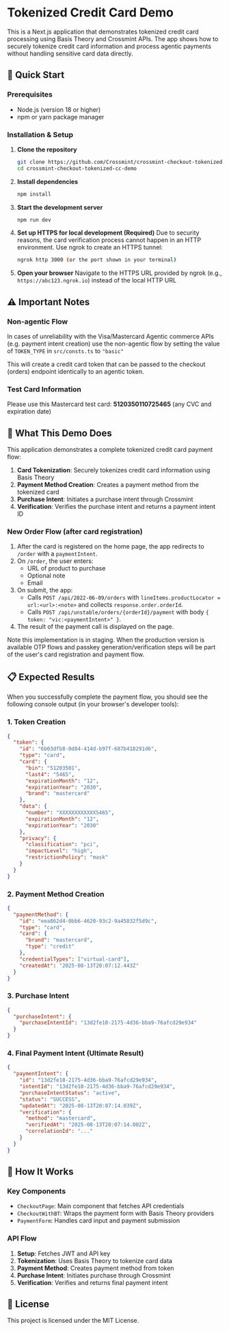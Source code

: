 # Tokenized Credit Card Demo

This is a Next.js application that demonstrates tokenized credit card processing using Basis Theory and Crossmint APIs. The app shows how to securely tokenize credit card information and process agentic payments without handling sensitive card data directly.

## 🚀 Quick Start

### Prerequisites
- Node.js (version 18 or higher)
- npm or yarn package manager

### Installation & Setup

1. **Clone the repository**
   ```bash
   git clone https://github.com/Crossmint/crossmint-checkout-tokenized-cc-demo
   cd crossmint-checkout-tokenized-cc-demo
   ```

2. **Install dependencies**
   ```bash
   npm install
   ```

3. **Start the development server**
   ```bash
   npm run dev
   ```

4. **Set up HTTPS for local development (Required)**
   Due to security reasons, the card verification process cannot happen in an HTTP environment. Use ngrok to create an HTTPS tunnel:
   ```bash
   ngrok http 3000 (or the port shown in your terminal)
   ```

5. **Open your browser**
   Navigate to the HTTPS URL provided by ngrok (e.g., `https://abc123.ngrok.io`) instead of the local HTTP URL

## ⚠️ Important Notes

### Non-agentic Flow

In cases of unreliability with the Visa/Mastercard Agentic commerce APIs (e.g. payment intent creation) use the non-agentic flow by setting the value of `TOKEN_TYPE` in `src/consts.ts` to `"basic"`

This will create a credit card token that can be passed to the checkout (orders) endpoint identically to an agentic token.

### Test Card Information
Please use this Mastercard test card: **5120350110725465** (any CVC and expiration date)

## 🎯 What This Demo Does

This application demonstrates a complete tokenized credit card payment flow:

1. **Card Tokenization**: Securely tokenizes credit card information using Basis Theory
2. **Payment Method Creation**: Creates a payment method from the tokenized card
3. **Purchase Intent**: Initiates a purchase intent through Crossmint
4. **Verification**: Verifies the purchase intent and returns a payment intent ID
### New Order Flow (after card registration)

1. After the card is registered on the home page, the app redirects to `/order` with a `paymentIntent`.
2. On `/order`, the user enters:
   - URL of product to purchase
   - Optional note
   - Email
3. On submit, the app:
   - Calls `POST /api/2022-06-09/orders` with `lineItems.productLocator = url:<url>:<note>` and collects `response.order.orderId`.
   - Calls `POST /api/unstable/orders/{orderId}/payment` with body `{ token: "vic:<paymentIntent>" }`.
4. The result of the payment call is displayed on the page.


Note this implementation is in staging. When the production version is available OTP flows and passkey generation/verification steps will be part of the user's card registration and payment flow.

## 📋 Expected Results

When you successfully complete the payment flow, you should see the following console output (in your browser's developer tools):

### 1. Token Creation
```json
{
  "token": {
    "id": "6b03dfb8-0d84-414d-b97f-687b418291d6",
    "type": "card",
    "card": {
      "bin": "51203501",
      "last4": "5465",
      "expirationMonth": "12",
      "expirationYear": "2030",
      "brand": "mastercard"
    },
    "data": {
      "number": "XXXXXXXXXXXX5465",
      "expirationMonth": "12",
      "expirationYear": "2030"
    },
    "privacy": {
      "classification": "pci",
      "impactLevel": "high",
      "restrictionPolicy": "mask"
    }
  }
}
```

### 2. Payment Method Creation
```json
{
  "paymentMethod": {
    "id": "eea862d4-0bb6-4620-93c2-9a45832f5d9c",
    "type": "card",
    "card": {
      "brand": "mastercard",
      "type": "credit"
    },
    "credentialTypes": ["virtual-card"],
    "createdAt": "2025-08-13T20:07:12.443Z"
  }
}
```

### 3. Purchase Intent
```json
{
  "purchaseIntent": {
    "purchaseIntentId": "13d2fe18-2175-4d36-bba9-76afcd29e934"
  }
}
```

### 4. Final Payment Intent (Ultimate Result)
```json
{
  "paymentIntent": {
    "id": "13d2fe18-2175-4d36-bba9-76afcd29e934",
    "intentId": "13d2fe18-2175-4d36-bba9-76afcd29e934",
    "purchaseIntentStatus": "active",
    "status": "SUCCESS",
    "updatedAt": "2025-08-13T20:07:14.039Z",
    "verification": {
      "method": "mastercard",
      "verifiedAt": "2025-08-13T20:07:14.002Z",
      "correlationId": "..."
    }
  }
}
```

## 🔧 How It Works

### Key Components
- `CheckoutPage`: Main component that fetches API credentials
- `CheckoutWithBT`: Wraps the payment form with Basis Theory providers
- `PaymentForm`: Handles card input and payment submission

### API Flow
1. **Setup**: Fetches JWT and API key
2. **Tokenization**: Uses Basis Theory to tokenize card data
3. **Payment Method**: Creates payment method from token
4. **Purchase Intent**: Initiates purchase through Crossmint
5. **Verification**: Verifies and returns final payment intent

## 📄 License

This project is licensed under the MIT License.
